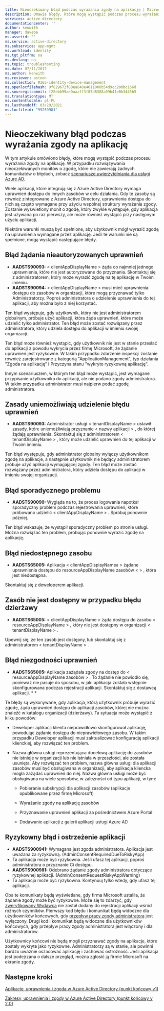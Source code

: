 ```yaml
---
title: Nieoczekiwany błąd podczas wyrażania zgody na aplikację | Microsoft Docs
description: Omawia błędy, które mogą wystąpić podczas procesu wyrażania zgody na aplikację i co można zrobić z nimi
services: active-directory
documentationcenter: ''
author: kenwith
manager: daveba
ms.assetid: ''
ms.service: active-directory
ms.subservice: app-mgmt
ms.workload: identity
ms.tgt_pltfrm: na
ms.devlang: na
ms.topic: troubleshooting
ms.date: 07/11/2017
ms.author: kenwith
ms.reviewer: asteen
ms.collection: M365-identity-device-management
ms.openlocfilehash: 9f829672f88ea848e4611000b54d9cc200bc166d
ms.sourcegitcommit: f28ebb95ae9aaaff3f87d8388a09b41e0b3445b5
ms.translationtype: MT
ms.contentlocale: pl-PL
ms.lasthandoff: 03/29/2021
ms.locfileid: "99259981"
---
```

# <a name="unexpected-error-when-performing-consent-to-an-application"></a>Nieoczekiwany błąd podczas wyrażania zgody na aplikację

W tym artykule omówiono błędy, które mogą wystąpić podczas procesu wyrażania zgody na aplikację. W przypadku rozwiązywania nieoczekiwanych monitów o zgodę, które nie zawierają żadnych komunikatów o błędach, zobacz [scenariusze uwierzytelniania dla usługi Azure AD](../develop/authentication-vs-authorization.md).

Wiele aplikacji, które integrują się z Azure Active Directory wymaga uprawnień dostępu do innych zasobów w celu działania. Gdy te zasoby są również zintegrowane z Azure Active Directory, uprawnienia dostępu do nich są często wymagane przy użyciu wspólnej struktury wyrażania zgody. Zostanie wyświetlony monit o zgodę, który zwykle występuje, gdy aplikacja jest używana po raz pierwszy, ale może również wystąpić przy następnym użyciu aplikacji.

Niektóre warunki muszą być spełnione, aby użytkownik mógł wyrazić zgodę na uprawnienia wymagane przez aplikację. Jeśli te warunki nie są spełnione, mogą wystąpić następujące błędy.

## <a name="requesting-not-authorized-permissions-error"></a>Błąd żądania nieautoryzowanych uprawnień
* **AADSTS90093:** &lt; clientAppDisplayName &gt; żąda co najmniej jednego uprawnienia, które nie jest autoryzowane do przyznania. Skontaktuj się z administratorem, który może wyrazić zgodę na tę aplikację w Twoim imieniu.
* **AADSTS90094:** &lt; clientAppDisplayName &gt; musi mieć uprawnienia dostępu do zasobów w organizacji, które mogą przyznawać tylko Administratorzy. Poproś administratora o udzielenie uprawnienia do tej aplikacji, aby można było z niej korzystać.

Ten błąd występuje, gdy użytkownik, który nie jest administratorem globalnym, próbuje użyć aplikacji, która żąda uprawnień, które może udzielić tylko administrator. Ten błąd może zostać rozwiązany przez administratora, który udziela dostępu do aplikacji w imieniu swojej organizacji.

Ten błąd może również wystąpić, gdy użytkownik nie jest w stanie przesłać do aplikacji z powodu wykrycia przez firmę Microsoft, że żądanie uprawnień jest ryzykowne. W takim przypadku zdarzenie inspekcji zostanie również zarejestrowane z kategorią "ApplicationManagement", typ działania "Zgoda na aplikację" i Przyczyna stanu "wykryto ryzykowną aplikację".

Innym scenariuszem, w którym ten błąd może wystąpić, jest wymagane przypisanie użytkownika do aplikacji, ale nie podano zgody administratora. W takim przypadku administrator musi najpierw podać zgodę administratora.   

## <a name="policy-prevents-granting-permissions-error"></a>Zasady uniemożliwiają udzielenie błędu uprawnień
* **AADSTS90093:** Administrator usługi &lt; tenantDisplayName &gt; ustawił zasady, które uniemożliwiają przyznanie &lt; nazwy aplikacji &gt; , do której żądają uprawnienia. Skontaktuj się z administratorem &lt; tenantDisplayName &gt; , który może udzielić uprawnień do tej aplikacji w Twoim imieniu.

Ten błąd występuje, gdy administrator globalny wyłączy użytkownikom zgodę na aplikacje, a następnie użytkownik nie będący administratorem próbuje użyć aplikacji wymagającej zgody. Ten błąd może zostać rozwiązany przez administratora, który udziela dostępu do aplikacji w imieniu swojej organizacji.

## <a name="intermittent-problem-error"></a>Błąd sporadycznego problemu
* **AADSTS90090:** Wygląda na to, że proces logowania napotkał sporadyczny problem podczas rejestrowania uprawnień, które próbowano udzielić &lt; clientAppDisplayName &gt; . Spróbuj ponownie później.

Ten błąd wskazuje, że wystąpił sporadyczny problem po stronie usługi. Można rozwiązać ten problem, próbując ponownie wyrazić zgodę na aplikację.

## <a name="resource-not-available-error"></a>Błąd niedostępnego zasobu
* **AADSTS65005:** Aplikacja &lt; clientAppDisplayNamea &gt; żądane uprawnienia dostępu do resourceAppDisplayName zasobów &lt; &gt; , która jest niedostępna. 

Skontaktuj się z deweloperem aplikacji.

##  <a name="resource-not-available-in-tenant-error"></a>Zasób nie jest dostępny w przypadku błędu dzierżawy
* **AADSTS65005:** &lt; clientAppDisplayName &gt; żąda dostępu do zasobu &lt; resourceAppDisplayName &gt; , który nie jest dostępny w organizacji &lt; tenantDisplayName &gt; . 

Upewnij się, że ten zasób jest dostępny, lub skontaktuj się z administratorem &lt; tenantDisplayName &gt; .

## <a name="permissions-mismatch-error"></a>Błąd niezgodności uprawnień
* **AADSTS65005:** Aplikacja zażądała zgody na dostęp do &lt; resourceAppDisplayName zasobów &gt; . To żądanie nie powiodło się, ponieważ nie pasuje do sposobu, w jaki aplikacja została wstępnie skonfigurowana podczas rejestracji aplikacji. Skontaktuj się z dostawcą aplikacji. * *

Te błędy są wykonywane, gdy aplikacja, którą użytkownik próbuje wyrazić zgodę, żąda uprawnień dostępu do aplikacji zasobów, której nie można znaleźć w katalogu organizacji (dzierżawy). Ta sytuacja może wystąpić z kilku powodów:

-   Deweloper aplikacji klienta nieprawidłowo skonfigurował aplikację, powodując żądanie dostępu do nieprawidłowego zasobu. W takim przypadku Deweloper aplikacji musi zaktualizować konfigurację aplikacji klienckiej, aby rozwiązać ten problem.

-   Nazwa główna usługi reprezentująca docelową aplikację do zasobów nie istnieje w organizacji lub nie istniała w przeszłości, ale została usunięta. Aby rozwiązać ten problem, nazwa główna usługi dla aplikacji zasobów musi być obsługiwana w organizacji, aby aplikacja kliencka mogła zażądać uprawnień do niej. Nazwa główna usługi może być obsługiwana na wiele sposobów, w zależności od typu aplikacji, w tym:

    -   Pobieranie subskrypcji dla aplikacji zasobów (aplikacje opublikowane przez firmę Microsoft)

    -   Wyrażanie zgody na aplikację zasobów

    -   Przyznawanie uprawnień aplikacji za pośrednictwem Azure Portal

    -   Dodawanie aplikacji z galerii aplikacji usługi Azure AD

## <a name="risky-app-error-and-warning"></a>Ryzykowny błąd i ostrzeżenie aplikacji
* **AADSTS900941:** Wymagana jest zgoda administratora. Aplikacja jest uważana za ryzykowną. (AdminConsentRequiredDueToRiskyApp)
* Ta aplikacja może być ryzykowna. Jeśli ufasz tej aplikacji, poproś administratora o przyznanie Ci dostępu.
* **AADSTS900981:** Odebrano żądanie zgody administratora dotyczące ryzykownej aplikacji. (AdminConsentRequestRiskyAppWarning)
* Ta aplikacja może być ryzykowna. Kontynuuj tylko wtedy, gdy ufasz tej aplikacji.

Oba te komunikaty będą wyświetlane, gdy firma Microsoft ustaliła, że żądanie zgody może być ryzykowne. Może się to zdarzyć, gdy [zweryfikowany Wydawca](../develop/publisher-verification-overview.md) nie został dodany do rejestracji aplikacji wśród różnych czynników. Pierwszy kod błędu i komunikat będą widoczne dla użytkowników końcowych, gdy [przepływ pracy zgody administratora](configure-admin-consent-workflow.md) jest wyłączony. Drugi kod i komunikat będą widoczne dla użytkowników końcowych, gdy przepływ pracy zgody administratora jest włączony i dla administratorów. 

Użytkownicy końcowi nie będą mogli przyznawać zgody na aplikacje, które zostały wykryte jako ryzykowne. Administratorzy są w stanie, ale powinni bardzo uważnie oszacować aplikację i zachować ostrożność. Jeśli aplikacja jest podejrzana o dalsze przegląd, można zgłosić ją firmie Microsoft na ekranie zgody. 

## <a name="next-steps"></a>Następne kroki 

[Aplikacje, uprawnienia i zgoda w Azure Active Directory (punkt końcowy v1)](../develop/quickstart-register-app.md)<br>

[Zakresy, uprawnienia i zgody w Azure Active Directory (punkt końcowy v 2.0)](../develop/v2-permissions-and-consent.md)